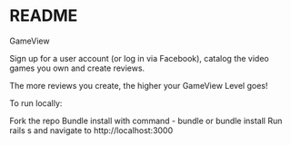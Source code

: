 # README
GameView

Sign up for a user account (or log in via Facebook), catalog the video games you own and create reviews.

The more reviews you create, the higher your GameView Level goes!

To run locally:

Fork the repo
Bundle install with command - bundle or bundle install
Run rails s and navigate to http://localhost:3000
